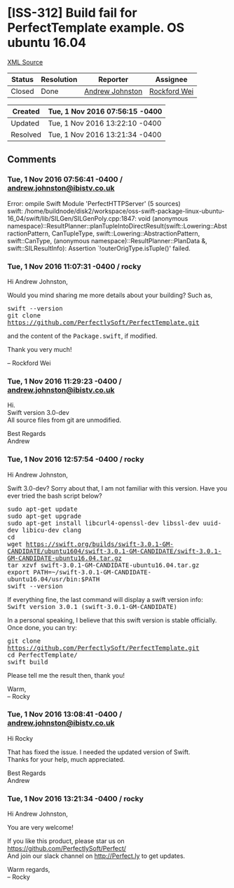 # [ISS-312] Build fail for PerfectTemplate example. OS ubuntu 16.04

[XML Source](./xml/ISS-312.xml)
<p></p>





Status|Resolution|Reporter|Assignee
------|----------|--------|--------
Closed|Done|[Andrew Johnston](andrew.johnston@ibistv.co.uk)|[Rockford Wei]($rocky)





Created|Tue, 1 Nov 2016 07:56:15 -0400
-------|--------------
Updated|Tue, 1 Nov 2016 13:22:10 -0400
Resolved|Tue, 1 Nov 2016 13:21:34 -0400


## Comments




### Tue, 1 Nov 2016 07:56:41 -0400 / andrew.johnston@ibistv.co.uk 

<p><p>Error: ompile Swift Module 'PerfectHTTPServer' (5 sources)<br/>
swift: /home/buildnode/disk2/workspace/oss-swift-package-linux-ubuntu-16_04/swift/lib/SILGen/SILGenPoly.cpp:1847: void (anonymous namespace)::ResultPlanner::planTupleIntoDirectResult(swift::Lowering::AbstractionPattern, CanTupleType, swift::Lowering::AbstractionPattern, swift::CanType, (anonymous namespace)::ResultPlanner::PlanData &amp;, swift::SILResultInfo): Assertion `!outerOrigType.isTuple()' failed.</p></p>


### Tue, 1 Nov 2016 11:07:31 -0400 / rocky 

<p><p>Hi Andrew Johnston,</p>

<p>Would you mind sharing me more details about your building? Such as,</p>

<p><tt>swift --version</tt><br/>
<tt>git clone <a href="https://github.com/PerfectlySoft/PerfectTemplate.git" class="external-link" rel="nofollow">https://github.com/PerfectlySoft/PerfectTemplate.git</a></tt></p>

<p>and the content of the <tt>Package.swift</tt>, if modified.</p>

<p>Thank you very much!</p>

<p>– Rockford Wei</p></p>


### Tue, 1 Nov 2016 11:29:23 -0400 / andrew.johnston@ibistv.co.uk 

<p><p>Hi. <br/>
Swift version 3.0-dev<br/>
All source files from git are unmodified.</p>

<p>Best Regards<br/>
Andrew</p></p>


### Tue, 1 Nov 2016 12:57:54 -0400 / rocky 

<p><p>Hi Andrew Johnston,</p>

<p>Swift 3.0-dev? Sorry about that, I am not familiar with this version. Have you ever tried the bash script below?</p>

<p><tt>sudo apt-get update</tt><br/>
<tt>sudo apt-get upgrade</tt><br/>
<tt>sudo apt-get install libcurl4-openssl-dev libssl-dev uuid-dev libicu-dev clang</tt><br/>
<tt>cd</tt><br/>
<tt>wget <a href="https://swift.org/builds/swift-3.0.1-GM-CANDIDATE/ubuntu1604/swift-3.0.1-GM-CANDIDATE/swift-3.0.1-GM-CANDIDATE-ubuntu16.04.tar.gz" class="external-link" rel="nofollow">https://swift.org/builds/swift-3.0.1-GM-CANDIDATE/ubuntu1604/swift-3.0.1-GM-CANDIDATE/swift-3.0.1-GM-CANDIDATE-ubuntu16.04.tar.gz</a></tt><br/>
<tt>tar xzvf swift-3.0.1-GM-CANDIDATE-ubuntu16.04.tar.gz</tt><br/>
<tt>export PATH=~/swift-3.0.1-GM-CANDIDATE-ubuntu16.04/usr/bin:$PATH</tt><br/>
<tt>swift --version</tt></p>

<p>If everything fine, the last command will display a swift version info:<br/>
<tt>Swift version 3.0.1 (swift-3.0.1-GM-CANDIDATE)</tt></p>

<p>In a personal speaking, I believe that this swift version is stable officially.<br/>
Once done, you can try:</p>

<p><tt>git clone <a href="https://github.com/PerfectlySoft/PerfectTemplate.git" class="external-link" rel="nofollow">https://github.com/PerfectlySoft/PerfectTemplate.git</a></tt><br/>
<tt>cd PerfectTemplate/</tt><br/>
<tt>swift build</tt></p>

<p>Please tell me the result then, thank you!</p>

<p>Warm,<br/>
– Rocky</p></p>


### Tue, 1 Nov 2016 13:08:41 -0400 / andrew.johnston@ibistv.co.uk 

<p><p>Hi Rocky</p>

<p>That has fixed the issue. I needed the updated version of Swift. <br/>
Thanks for your help, much appreciated.</p>

<p>Best Regards<br/>
Andrew</p>
</p>


### Tue, 1 Nov 2016 13:21:34 -0400 / rocky 

<p><p>Hi Andrew Johnston,</p>

<p>You are very welcome! </p>

<p>If you like this product, please star us on <a href="https://github.com/PerfectlySoft/Perfect/" class="external-link" rel="nofollow">https://github.com/PerfectlySoft/Perfect/</a><br/>
And join our slack channel on <a href="http://Perfect.ly" class="external-link" rel="nofollow">http://Perfect.ly</a> to get updates.</p>

<p>Warm regards,<br/>
– Rocky</p></p>


